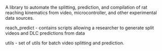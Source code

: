 A library to automate the splitting, prediction, and compilation of rat reaching kinematics from video, microcontroller,
and other experimental data sources.

reach_predict - contains scripts allowing a researcher to generate split videos and DLC predictions from 
                data

utils - set of utils for batch video splitting and prediction.